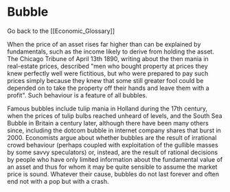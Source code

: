 # Bubble

Go back to the [[Economic_Glossary]]


When the price of an asset rises far higher than can be explained by fundamentals, such as the income likely to derive from holding the asset. The Chicago Tribune of April 13th 1890, writing about the then mania in real-estate prices, described "men who bought property at prices they knew perfectly well were fictitious, but who were prepared to pay such prices simply because they knew that some still greater fool could be depended on to take the property off their hands and leave them with a profit". Such behaviour is a feature of all bubbles.

Famous bubbles include tulip mania in Holland during the 17th century, when the prices of tulip bulbs reached unheard of levels, and the South Sea Bubble in Britain a century later, although there have been many others since, including the dotcom bubble in internet company shares that burst in 2000. Economists argue about whether bubbles are the result of irrational crowd behaviour (perhaps coupled with exploitation of the gullible masses by some savvy speculators) or, instead, are the result of rational decisions by people who have only limited information about the fundamental value of an asset and thus for whom it may be quite sensible to assume the market price is sound. Whatever their cause, bubbles do not last forever and often end not with a pop but with a crash.


